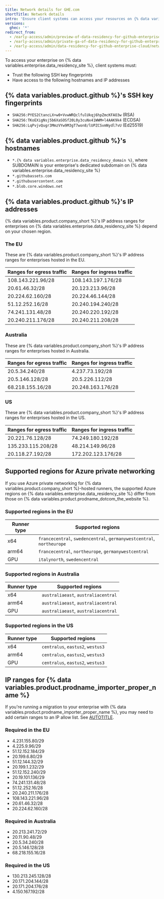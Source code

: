 ```yaml
---
title: Network details for GHE.com
shortTitle: Network details
intro: 'Ensure client systems can access your resources on {% data variables.enterprise.data_residency_site %}.'
versions:
  ghec: '*'
redirect_from:
  - /early-access/admin/preview-of-data-residency-for-github-enterprise/network-access-to-resources-on-ghecom
  - /early-access/admin/private-ga-of-data-residency-for-github-enterprise-cloud/network-access-to-resources-on-ghecom
  - /early-access/admin/data-residency-for-github-enterprise-cloud/network-access-to-resources-on-ghecom
---
```


To access your enterprise on {% data variables.enterprise.data_residency_site %}, client systems must:

* Trust the following SSH key fingerprints
* Have access to the following hostnames and IP addresses

## {% data variables.product.github %}'s SSH key fingerprints

* `SHA256:PYES2CtancLX+w0+VvwWRQclfulUkqj6hpZmcKFAO3w` (RSA)
* `SHA256:TKoEXigNsj5b6XaSOSf20L0y3cuNx41WWM+l4AAK9k4` (ECDSA)
* `SHA256:LqPvjvQugr3MmzVYw9M3gT7won8/lUPZCSvmNydl7vU` (Ed25519)

## {% data variables.product.github %}'s hostnames

* `*.{% data variables.enterprise.data_residency_domain %}`, where SUBDOMAIN is your enterprise's dedicated subdomain on {% data variables.enterprise.data_residency_site %}
* `*.githubassets.com`
* `*.githubusercontent.com`
* `*.blob.core.windows.net`

## {% data variables.product.github %}'s IP addresses

{% data variables.product.company_short %}'s IP address ranges for enterprises on {% data variables.enterprise.data_residency_site %} depend on your chosen region.

### The EU

These are {% data variables.product.company_short %}'s IP address ranges for enterprises hosted in the EU.

| Ranges for egress traffic | Ranges for ingress traffic |
|--------------------------|---------------------------|
| 108.143.221.96/28        | 108.143.197.176/28        |
| 20.61.46.32/28           | 20.123.213.96/28          |
| 20.224.62.160/28         | 20.224.46.144/28          |
| 51.12.252.16/28          | 20.240.194.240/28         |
| 74.241.131.48/28         | 20.240.220.192/28         |
| 20.240.211.176/28        | 20.240.211.208/28         |

### Australia

These are {% data variables.product.company_short %}'s IP address ranges for enterprises hosted in Australia.

| Ranges for egress traffic | Ranges for ingress traffic |
|--------------------------|---------------------------|
| 20.5.34.240/28           | 4.237.73.192/28           |
| 20.5.146.128/28          | 20.5.226.112/28           |
| 68.218.155.16/28         | 20.248.163.176/28         |

### US

These are {% data variables.product.company_short %}'s IP address ranges for enterprises hosted in the US.

| Ranges for egress traffic | Ranges for ingress traffic |
|--------------------------|---------------------------|
| 20.221.76.128/28         | 74.249.180.192/28         |
| 135.233.115.208/28       | 48.214.149.96/28          |
| 20.118.27.192/28         | 172.202.123.176/28        |

## Supported regions for Azure private networking

If you use Azure private networking for {% data variables.product.company_short %}-hosted runners, the supported Azure regions on {% data variables.enterprise.data_residency_site %} differ from those on {% data variables.product.prodname_dotcom_the_website %}.

### Supported regions in the EU

| Runner type | Supported regions |
| ----------- | ----------------- |
| x64 | `francecentral`, `swedencentral`, `germanywestcentral`, `northeurope` |
| arm64 | `francecentral`, `northeurope`, `germanywestcentral` |
| GPU | `italynorth`, `swedencentral` |

### Supported regions in Australia

| Runner type | Supported regions |
| ----------- | ----------------- |
| x64 | `australiaeast`, `australiacentral` |
| arm64 | `australiaeast`, `australiacentral` |
| GPU | `australiaeast`, `australiacentral` |

### Supported regions in the US

| Runner type | Supported regions |
| ----------- | ----------------- |
| x64 | `centralus`, `eastus2`, `westus3` |
| arm64 | `centralus`, `eastus2`, `westus3` |
| GPU | `centralus`, `eastus2`, `westus3` |

## IP ranges for {% data variables.product.prodname_importer_proper_name %}

If you're running a migration to your enterprise with {% data variables.product.prodname_importer_proper_name %}, you may need to add certain ranges to an IP allow list. See [AUTOTITLE](/migrations/using-github-enterprise-importer/migrating-between-github-products/managing-access-for-a-migration-between-github-products#configuring-ip-allow-lists-for-migrations).

### Required in the EU

* 4.231.155.80/29
* 4.225.9.96/29
* 51.12.152.184/29
* 20.199.6.80/29
* 51.12.144.32/29
* 20.199.1.232/29
* 51.12.152.240/29
* 20.19.101.136/29
* 74.241.131.48/28
* 51.12.252.16/28
* 20.240.211.176/28
* 108.143.221.96/28
* 20.61.46.32/28
* 20.224.62.160/28

### Required in Australia

* 20.213.241.72/29
* 20.11.90.48/29
* 20.5.34.240/28
* 20.5.146.128/28
* 68.218.155.16/28

### Required in the US

* 130.213.245.128/28
* 20.171.204.144/28
* 20.171.204.176/28
* 4.150.167.192/28

